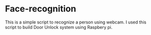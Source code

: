 # Face-recognition
This is a simple script to recognize a person using webcam. I used this script to build Door Unlock system using Raspbery pi.
